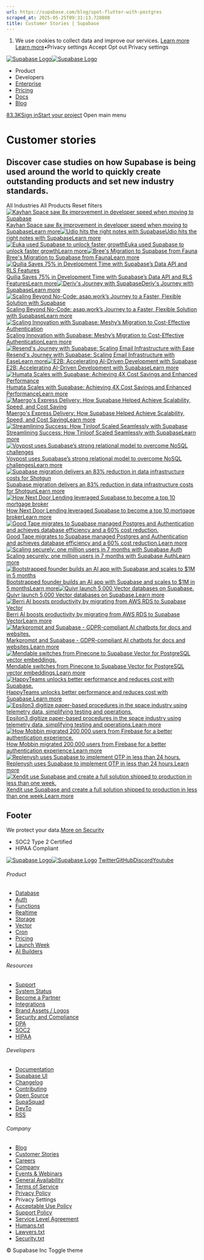 ```yaml
---
url: https://supabase.com/blog/spot-flutter-with-postgres
scraped_at: 2025-05-25T09:31:13.728808
title: Customer Stories | Supabase
---
```


  1. We use cookies to collect data and improve our services. [Learn more](https://supabase.com/privacy#8-cookies-and-similar-technologies-used-on-our-european-services)
[Learn more](https://supabase.com/privacy#8-cookies-and-similar-technologies-used-on-our-european-services)•Privacy settings
Accept Opt out Privacy settings


[![Supabase Logo](https://supabase.com/_next/image?url=https%3A%2F%2Ffrontend-assets.supabase.com%2Fwww%2Fd218d9190b87%2F_next%2Fstatic%2Fmedia%2Fsupabase-logo-wordmark--light.daaeffd3.png&w=256&q=75&dpl=dpl_9xPTPeSUKoDuygMmT5sPj6DB4mgG)![Supabase Logo](https://supabase.com/_next/image?url=https%3A%2F%2Ffrontend-assets.supabase.com%2Fwww%2Fd218d9190b87%2F_next%2Fstatic%2Fmedia%2Fsupabase-logo-wordmark--dark.b36ebb5f.png&w=256&q=75&dpl=dpl_9xPTPeSUKoDuygMmT5sPj6DB4mgG)](https://supabase.com/)
  * Product 
  * Developers 
  * [Enterprise](https://supabase.com/enterprise)
  * [Pricing](https://supabase.com/pricing)
  * [Docs](https://supabase.com/docs)
  * [Blog](https://supabase.com/blog)


[83.3K](https://github.com/supabase/supabase)[Sign in](https://supabase.com/dashboard)[Start your project](https://supabase.com/dashboard)
Open main menu
# Customer stories
## Discover case studies on how Supabase is being used around the world to quickly create outstanding products and set new industry standards.
All Industries All Products Reset filters
[![Kayhan Space saw 8x improvement in developer speed when moving to Supabase](https://supabase.com/_next/image?url=%2Fimages%2Fcustomers%2Flogos%2Flight%2Fkayhanspace.png&w=3840&q=75&dpl=dpl_9xPTPeSUKoDuygMmT5sPj6DB4mgG)Kayhan Space saw 8x improvement in developer speed when moving to SupabaseLearn more](https://supabase.com/customers/kayhanspace)[![Udio hits the right notes with Supabase](https://supabase.com/_next/image?url=%2Fimages%2Fcustomers%2Flogos%2Flight%2Fudio.png&w=3840&q=75&dpl=dpl_9xPTPeSUKoDuygMmT5sPj6DB4mgG)Udio hits the right notes with SupabaseLearn more](https://supabase.com/customers/udio)[![Euka used Supabase to unlock faster growth](https://supabase.com/_next/image?url=%2Fimages%2Fcustomers%2Flogos%2Flight%2Feuka.png&w=3840&q=75&dpl=dpl_9xPTPeSUKoDuygMmT5sPj6DB4mgG)Euka used Supabase to unlock faster growthLearn more](https://supabase.com/customers/euka)[![Bree's Migration to Supabase from Fauna](https://supabase.com/_next/image?url=%2Fimages%2Fcustomers%2Flogos%2Flight%2Fbree.png&w=3840&q=75&dpl=dpl_9xPTPeSUKoDuygMmT5sPj6DB4mgG)Bree's Migration to Supabase from FaunaLearn more](https://supabase.com/customers/bree)[![Quilia Saves 75% in Development Time with Supabase’s Data API and RLS Features](https://supabase.com/_next/image?url=%2Fimages%2Fcustomers%2Flogos%2Flight%2Fquilia.png&w=3840&q=75&dpl=dpl_9xPTPeSUKoDuygMmT5sPj6DB4mgG)Quilia Saves 75% in Development Time with Supabase’s Data API and RLS FeaturesLearn more](https://supabase.com/customers/quilia)[![Deriv's Journey with Supabase](https://supabase.com/_next/image?url=%2Fimages%2Fcustomers%2Flogos%2Flight%2Fderiv.png&w=3840&q=75&dpl=dpl_9xPTPeSUKoDuygMmT5sPj6DB4mgG)Deriv's Journey with SupabaseLearn more](https://supabase.com/customers/deriv)[![Scaling Beyond No-Code: asap.work’s Journey to a Faster, Flexible Solution with Supabase](https://supabase.com/_next/image?url=%2Fimages%2Fcustomers%2Flogos%2Flight%2Fasap-work.png&w=3840&q=75&dpl=dpl_9xPTPeSUKoDuygMmT5sPj6DB4mgG)Scaling Beyond No-Code: asap.work’s Journey to a Faster, Flexible Solution with SupabaseLearn more](https://supabase.com/customers/asap-work)[![Scaling Innovation with Supabase: Meshy’s Migration to Cost-Effective Authentication](https://supabase.com/_next/image?url=%2Fimages%2Fcustomers%2Flogos%2Flight%2Fmeshy.png&w=3840&q=75&dpl=dpl_9xPTPeSUKoDuygMmT5sPj6DB4mgG)Scaling Innovation with Supabase: Meshy’s Migration to Cost-Effective AuthenticationLearn more](https://supabase.com/customers/meshy)[![Resend's Journey with Supabase: Scaling Email Infrastructure with Ease](https://supabase.com/_next/image?url=%2Fimages%2Fcustomers%2Flogos%2Flight%2Fresend.png&w=3840&q=75&dpl=dpl_9xPTPeSUKoDuygMmT5sPj6DB4mgG)Resend's Journey with Supabase: Scaling Email Infrastructure with EaseLearn more](https://supabase.com/customers/resend)[![E2B: Accelerating AI-Driven Development with Supabase](https://supabase.com/_next/image?url=%2Fimages%2Fcustomers%2Flogos%2Flight%2Fe2b.png&w=3840&q=75&dpl=dpl_9xPTPeSUKoDuygMmT5sPj6DB4mgG)E2B: Accelerating AI-Driven Development with SupabaseLearn more](https://supabase.com/customers/e2b)[![Humata Scales with Supabase: Achieving 4X Cost Savings and Enhanced Performance](https://supabase.com/_next/image?url=%2Fimages%2Fcustomers%2Flogos%2Flight%2Fhumata.png&w=3840&q=75&dpl=dpl_9xPTPeSUKoDuygMmT5sPj6DB4mgG)Humata Scales with Supabase: Achieving 4X Cost Savings and Enhanced PerformanceLearn more](https://supabase.com/customers/humata)[![Maergo's Express Delivery: How Supabase Helped Achieve Scalability, Speed, and Cost Saving](https://supabase.com/_next/image?url=%2Fimages%2Fcustomers%2Flogos%2Flight%2Fmaergo.png&w=3840&q=75&dpl=dpl_9xPTPeSUKoDuygMmT5sPj6DB4mgG)Maergo's Express Delivery: How Supabase Helped Achieve Scalability, Speed, and Cost SavingLearn more](https://supabase.com/customers/maergo)[![Streamlining Success: How Tinloof Scaled Seamlessly with Supabase](https://supabase.com/_next/image?url=%2Fimages%2Fcustomers%2Flogos%2Flight%2Ftinloof.png&w=3840&q=75&dpl=dpl_9xPTPeSUKoDuygMmT5sPj6DB4mgG)Streamlining Success: How Tinloof Scaled Seamlessly with SupabaseLearn more](https://supabase.com/customers/tinloof)[![Voypost uses Supabase’s strong relational model to overcome NoSQL challenges](https://supabase.com/_next/image?url=%2Fimages%2Fcustomers%2Flogos%2Flight%2Fvoypost.png&w=3840&q=75&dpl=dpl_9xPTPeSUKoDuygMmT5sPj6DB4mgG)Voypost uses Supabase’s strong relational model to overcome NoSQL challengesLearn more](https://supabase.com/customers/voypost)[![Supabase migration delivers an 83% reduction in data infrastructure costs for Shotgun](https://supabase.com/_next/image?url=%2Fimages%2Fcustomers%2Flogos%2Flight%2Fshotgun.png&w=3840&q=75&dpl=dpl_9xPTPeSUKoDuygMmT5sPj6DB4mgG)Supabase migration delivers an 83% reduction in data infrastructure costs for ShotgunLearn more](https://supabase.com/customers/shotgun)[![How Next Door Lending leveraged Supabase to become a top 10 mortgage broker](https://supabase.com/_next/image?url=%2Fimages%2Fcustomers%2Flogos%2Flight%2Fnext-door-lending.png&w=3840&q=75&dpl=dpl_9xPTPeSUKoDuygMmT5sPj6DB4mgG)How Next Door Lending leveraged Supabase to become a top 10 mortgage brokerLearn more](https://supabase.com/customers/next-door-lending)[![Good Tape migrates to Supabase managed Postgres and Authentication and achieves database efficiency and a 60% cost reduction.](https://supabase.com/_next/image?url=%2Fimages%2Fcustomers%2Flogos%2Flight%2Fgood-tape.png&w=3840&q=75&dpl=dpl_9xPTPeSUKoDuygMmT5sPj6DB4mgG)Good Tape migrates to Supabase managed Postgres and Authentication and achieves database efficiency and a 60% cost reduction.Learn more](https://supabase.com/customers/good-tape)[![Scaling securely: one million users in 7 months with Supabase Auth](https://supabase.com/_next/image?url=%2Fimages%2Fcustomers%2Flogos%2Flight%2Fpebblely.png&w=3840&q=75&dpl=dpl_9xPTPeSUKoDuygMmT5sPj6DB4mgG)Scaling securely: one million users in 7 months with Supabase AuthLearn more](https://supabase.com/customers/pebblely)[![Bootstrapped founder builds an AI app with Supabase and scales to $1M in 5 months](https://supabase.com/_next/image?url=%2Fimages%2Fcustomers%2Flogos%2Flight%2Fchatbase.png&w=3840&q=75&dpl=dpl_9xPTPeSUKoDuygMmT5sPj6DB4mgG)Bootstrapped founder builds an AI app with Supabase and scales to $1M in 5 monthsLearn more](https://supabase.com/customers/chatbase)[![Quivr launch 5,000 Vector databases on Supabase.](https://supabase.com/_next/image?url=%2Fimages%2Fcustomers%2Flogos%2Flight%2Fquivr.png&w=3840&q=75&dpl=dpl_9xPTPeSUKoDuygMmT5sPj6DB4mgG)Quivr launch 5,000 Vector databases on Supabase.Learn more](https://supabase.com/customers/quivr)[![Berri AI boosts productivity by migrating from AWS RDS to Supabase Vector](https://supabase.com/_next/image?url=%2Fimages%2Fcustomers%2Flogos%2Flight%2Fberriai.png&w=3840&q=75&dpl=dpl_9xPTPeSUKoDuygMmT5sPj6DB4mgG)Berri AI boosts productivity by migrating from AWS RDS to Supabase VectorLearn more](https://supabase.com/customers/berriai)[![Markprompt and Supabase - GDPR-compliant AI chatbots for docs and websites.](https://supabase.com/_next/image?url=%2Fimages%2Fcustomers%2Flogos%2Flight%2Fmarkprompt.png&w=3840&q=75&dpl=dpl_9xPTPeSUKoDuygMmT5sPj6DB4mgG)Markprompt and Supabase - GDPR-compliant AI chatbots for docs and websites.Learn more](https://supabase.com/customers/markprompt)[![Mendable switches from Pinecone to Supabase Vector for PostgreSQL vector embeddings.](https://supabase.com/_next/image?url=%2Fimages%2Fcustomers%2Flogos%2Flight%2Fmendableai.png&w=3840&q=75&dpl=dpl_9xPTPeSUKoDuygMmT5sPj6DB4mgG)Mendable switches from Pinecone to Supabase Vector for PostgreSQL vector embeddings.Learn more](https://supabase.com/customers/mendableai)[![HappyTeams unlocks better performance and reduces cost with Supabase.](https://supabase.com/_next/image?url=%2Fimages%2Fcustomers%2Flogos%2Flight%2Fhappyteams.png&w=3840&q=75&dpl=dpl_9xPTPeSUKoDuygMmT5sPj6DB4mgG)HappyTeams unlocks better performance and reduces cost with Supabase.Learn more](https://supabase.com/customers/happyteams)[![Epsilon3 digitize paper-based procedures in the space industry using telemetry data, simplifying testing and operations.](https://supabase.com/_next/image?url=%2Fimages%2Fcustomers%2Flogos%2Flight%2Fepsilon3.png&w=3840&q=75&dpl=dpl_9xPTPeSUKoDuygMmT5sPj6DB4mgG)Epsilon3 digitize paper-based procedures in the space industry using telemetry data, simplifying testing and operations.Learn more](https://supabase.com/customers/epsilon3)[![How Mobbin migrated 200,000 users from Firebase for a better authentication experience.](https://supabase.com/_next/image?url=%2Fimages%2Fcustomers%2Flogos%2Flight%2Fmobbin.png&w=3840&q=75&dpl=dpl_9xPTPeSUKoDuygMmT5sPj6DB4mgG)How Mobbin migrated 200,000 users from Firebase for a better authentication experience.Learn more](https://supabase.com/customers/mobbin)[![Replenysh uses Supabase to implement OTP in less than 24 hours.](https://supabase.com/_next/image?url=%2Fimages%2Fcustomers%2Flogos%2Flight%2Freplenysh.png&w=3840&q=75&dpl=dpl_9xPTPeSUKoDuygMmT5sPj6DB4mgG)Replenysh uses Supabase to implement OTP in less than 24 hours.Learn more](https://supabase.com/customers/replenysh)[![Xendit use Supabase and create a full solution shipped to production in less than one week.](https://supabase.com/_next/image?url=%2Fimages%2Fcustomers%2Flogos%2Flight%2Fxendit.png&w=3840&q=75&dpl=dpl_9xPTPeSUKoDuygMmT5sPj6DB4mgG)Xendit use Supabase and create a full solution shipped to production in less than one week.Learn more](https://supabase.com/customers/xendit)
## Footer
We protect your data.[More on Security](https://supabase.com/security)
  * SOC2 Type 2 Certified
  * HIPAA Compliant


[![Supabase Logo](https://supabase.com/_next/image?url=https%3A%2F%2Ffrontend-assets.supabase.com%2Fwww%2Fd218d9190b87%2F_next%2Fstatic%2Fmedia%2Fsupabase-logo-wordmark--light.daaeffd3.png&w=384&q=75&dpl=dpl_9xPTPeSUKoDuygMmT5sPj6DB4mgG)![Supabase Logo](https://supabase.com/_next/image?url=https%3A%2F%2Ffrontend-assets.supabase.com%2Fwww%2Fd218d9190b87%2F_next%2Fstatic%2Fmedia%2Fsupabase-logo-wordmark--dark.b36ebb5f.png&w=384&q=75&dpl=dpl_9xPTPeSUKoDuygMmT5sPj6DB4mgG)](https://supabase.com/)
[Twitter](https://twitter.com/supabase)[GitHub](https://github.com/supabase)[Discord](https://discord.supabase.com/)[Youtube](https://youtube.com/c/supabase)
###### Product
  * [Database](https://supabase.com/database)
  * [Auth](https://supabase.com/auth)
  * [Functions](https://supabase.com/edge-functions)
  * [Realtime](https://supabase.com/realtime)
  * [Storage](https://supabase.com/storage)
  * [Vector](https://supabase.com/modules/vector)
  * [Cron](https://supabase.com/modules/cron)
  * [Pricing](https://supabase.com/pricing)
  * [Launch Week](https://supabase.com/launch-week)
  * [AI Builders](https://supabase.com/solutions/ai-builders)


###### Resources
  * [Support](https://supabase.com/support)
  * [System Status](https://status.supabase.com/)
  * [Become a Partner](https://supabase.com/partners)
  * [Integrations](https://supabase.com/partners/integrations)
  * [Brand Assets / Logos](https://supabase.com/brand-assets)
  * [Security and Compliance](https://supabase.com/security)
  * [DPA](https://supabase.com/legal/dpa)
  * [SOC2](https://supabase.com/security)
  * [HIPAA](https://forms.supabase.com/hipaa2)


###### Developers
  * [Documentation](https://supabase.com/docs)
  * [Supabase UI](https://supabase.com/ui)
  * [Changelog](https://supabase.com/changelog)
  * [Contributing](https://github.com/supabase/supabase/blob/master/CONTRIBUTING.md)
  * [Open Source](https://supabase.com/open-source)
  * [SupaSquad](https://supabase.com/supasquad)
  * [DevTo](https://dev.to/supabase)
  * [RSS](https://supabase.com/rss.xml)


###### Company
  * [Blog](https://supabase.com/blog)
  * [Customer Stories](https://supabase.com/customers)
  * [Careers](https://supabase.com/careers)
  * [Company](https://supabase.com/company)
  * [Events & Webinars](https://supabase.com/events)
  * [General Availability](https://supabase.com/ga)
  * [Terms of Service](https://supabase.com/terms)
  * [Privacy Policy](https://supabase.com/privacy)
  * Privacy Settings
  * [Acceptable Use Policy](https://supabase.com/aup)
  * [Support Policy](https://supabase.com/support-policy)
  * [Service Level Agreement](https://supabase.com/sla)
  * [Humans.txt](https://supabase.com/humans.txt)
  * [Lawyers.txt](https://supabase.com/lawyers.txt)
  * [Security.txt](https://supabase.com/.well-known/security.txt)


© Supabase Inc
Toggle theme

